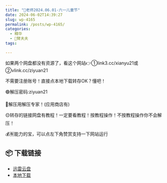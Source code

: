 ```yaml
---
title: "🌸老师2024.06.01-六一儿童节"
date: 2024-06-02T14:39:27
slug: wp-4165
permalink: /posts/wp-4165/
categories:
  - 精华
  - 🌸臂夫夫
tags:

---
```


如果两个网盘都没有资源了，看这个网站👉①link3.cc/xianyu21或②vlink.cc/ziyuan21

不需要注册账号！直接点本地下载转存OK？懂吧！

🟢解压密码:ziyuan21

🔵解压用解压专家！(应用商店有)

🟡转存的链接网盘有教程！一定要看教程！按教程操作！不按教程操作你不会解压！

💰🈶能力的宝，可以点左下角赞赏支持一下网站运行

## 📦 下载链接
- [迅雷云盘](https://blziyuan21.com/pay-download/4165?key=a0f3aae4b1&down_id=0)
- [本地下载](https://blziyuan21.com/pay-download/4165?key=a0f3aae4b1&down_id=1)

